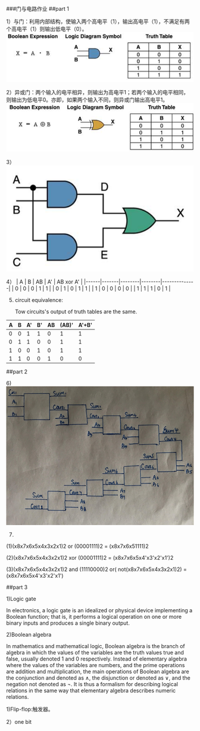 ###门与电路作业
##part 1

1）与门：利用内部结构，使输入两个高电平（1），输出高电平（1），不满足有两个高电平（1）则输出低电平（0）。![屏幕截图(6).png](https://github.com/bolonghuang/18342027/blob/gh-pages/%E5%B1%8F%E5%B9%95%E6%88%AA%E5%9B%BE(6).png?raw=true)

2）异或门：两个输入的电平相异，则输出为高电平1；若两个输入的电平相同，则输出为低电平0。亦即，如果两个输入不同，则异或门输出高电平1。  ![屏幕截图(7).png](https://github.com/bolonghuang/18342027/blob/gh-pages/%E5%B1%8F%E5%B9%95%E6%88%AA%E5%9B%BE(7).png?raw=true)

3）![屏幕截图(8).png](https://github.com/bolonghuang/18342027/blob/gh-pages/%E5%B1%8F%E5%B9%95%E6%88%AA%E5%9B%BE(8).png?raw=true)  

4）
|  A   |   B   |   AB   |   A'   |   AB xor A'  |
|------|-------|--------|--------|--------------|
|  0   |   0   |    0   |    1   |       1      |
|  0   |   1   |    0   |    1   |       1      |
|  1   |   0   |    0   |    0   |       0      |
|  1   |   1   |    1   |    0   |       1      |

5) circuit equivalence:

   Tow circuits's output of truth tables are the same.


|  A   |   B   |    A'  |    B'  |    AB    |   (AB)'   |  A'+B'  |
|------|-------|--------|--------|----------|-----------|---------|
|  0   |   0   |    1   |    1   |    0     |     1     |    1    |
|  0   |   1   |    1   |    0   |    0     |     1     |    1    |
|  1   |   0   |    0   |    1   |    0     |     1     |    1    |
|  1   |   1   |    0   |    0   |    1     |     0     |    0    |

   ##part 2

   6)![屏幕截图(10).png](https://github.com/bolonghuang/18342027/blob/gh-pages/%E5%B1%8F%E5%B9%95%E6%88%AA%E5%9B%BE(10).png?raw=true)

   7)
   (1)(x8x7x6x5x4x3x2x1)2 or (00001111)2 = (x8x7x6x51111)2

   (2)(x8x7x6x5x4x3x2x1)2 xor (00001111)2 = (x8x7x6x5x4'x3'x2'x1')2

   (3)(x8x7x6x5x4x3x2x1)2 and (11110000)2  or( not(x8x7x6x5x4x3x2x1)2)   = (x8x7x6x5x4'x3'x2'x1')

##part 3

1)Logic gate

In electronics, a logic gate is an idealized or physical device implementing a Boolean function; that is, it performs a logical operation on one or more binary inputs and produces a single binary output. 

2)Boolean algebra

In mathematics and mathematical logic, Boolean algebra is the branch of algebra in which the values of the variables are the truth values true and false, usually denoted 1 and 0 respectively. Instead of elementary algebra where the values of the variables are numbers, and the prime operations are addition and multiplication, the main operations of Boolean algebra are the conjunction and denoted as ∧, the disjunction or denoted as ∨, and the negation not denoted as ¬. It is thus a formalism for describing logical relations in the same way that elementary algebra describes numeric relations. 

1)Flip-flop:触发器。

2）one bit